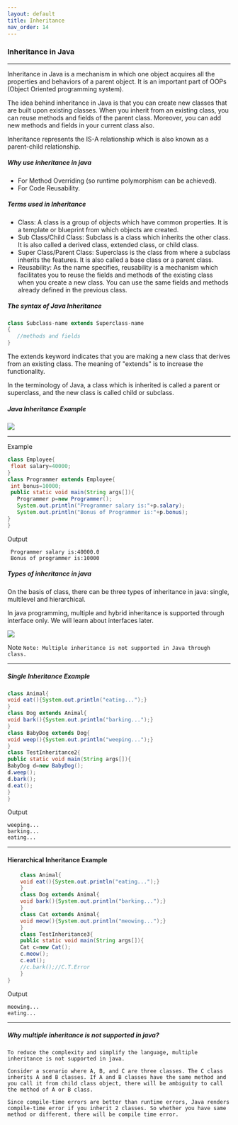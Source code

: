 ```yaml
---
layout: default
title: Inheritance
nav_order: 14
---
```

### Inheritance in Java

---------

Inheritance in Java is a mechanism in which one object acquires all the properties and behaviors of a parent object. It is an important part of OOPs (Object Oriented programming system).

The idea behind inheritance in Java is that you can create new classes that are built upon existing classes. When you inherit from an existing class, you can reuse methods and fields of the parent class. Moreover, you can add new methods and fields in your current class also.

Inheritance represents the IS-A relationship which is also known as a parent-child relationship.


##### Why use inheritance in java


   - For Method Overriding (so runtime polymorphism can be achieved).
   - For Code Reusability.

##### Terms used in Inheritance


   - Class: A class is a group of objects which have common properties. It is a template or blueprint from which objects are created.
   - Sub Class/Child Class: Subclass is a class which inherits the other class. It is also called a derived class, extended class, or child class.
   - Super Class/Parent Class: Superclass is the class from where a subclass inherits the features. It is also called a base class or a parent class.
   - Reusability: As the name specifies, reusability is a mechanism which facilitates you to reuse the fields and methods of the existing class when you create a new class. You can use the same fields and methods already defined in the previous class.


##### The syntax of Java Inheritance

```java
class Subclass-name extends Superclass-name  
{  
   //methods and fields  
} 
```

The extends keyword indicates that you are making a new class that derives from an existing class. The meaning of "extends" is to increase the functionality.

In the terminology of Java, a class which is inherited is called a parent or superclass, and the new class is called child or subclass.

##### Java Inheritance Example

![](https://static.javatpoint.com/images/core/inheritance.jpg)

----

Example
```java
class Employee{  
 float salary=40000;  
}  
class Programmer extends Employee{  
 int bonus=10000;  
 public static void main(String args[]){  
   Programmer p=new Programmer();  
   System.out.println("Programmer salary is:"+p.salary);  
   System.out.println("Bonus of Programmer is:"+p.bonus);  
}  
} 
```
Output
```
 Programmer salary is:40000.0
 Bonus of programmer is:10000
```

##### Types of inheritance in java

On the basis of class, there can be three types of inheritance in java: single, multilevel and hierarchical.

In java programming, multiple and hybrid inheritance is supported through interface only. We will learn about interfaces later.

![](https://static.javatpoint.com/images/core/typesofinheritance.jpg)

Note ```Note: Multiple inheritance is not supported in Java through class.```

------

##### Single Inheritance Example
    
```java
class Animal{  
void eat(){System.out.println("eating...");}  
}  
class Dog extends Animal{  
void bark(){System.out.println("barking...");}  
}  
class BabyDog extends Dog{  
void weep(){System.out.println("weeping...");}  
}  
class TestInheritance2{  
public static void main(String args[]){  
BabyDog d=new BabyDog();  
d.weep();  
d.bark();  
d.eat();  
}
} 
```
Output
```
weeping...
barking...
eating...
```

----
#### Hierarchical Inheritance Example

```java
    class Animal{  
    void eat(){System.out.println("eating...");}  
    }  
    class Dog extends Animal{  
    void bark(){System.out.println("barking...");}  
    }  
    class Cat extends Animal{  
    void meow(){System.out.println("meowing...");}  
    }  
    class TestInheritance3{  
    public static void main(String args[]){  
    Cat c=new Cat();  
    c.meow();  
    c.eat();  
    //c.bark();//C.T.Error  
    }
}  
```
Output
```
meowing...
eating...
```

-----

##### Why multiple inheritance is not supported in java?
```
To reduce the complexity and simplify the language, multiple inheritance is not supported in java.

Consider a scenario where A, B, and C are three classes. The C class inherits A and B classes. If A and B classes have the same method and you call it from child class object, there will be ambiguity to call the method of A or B class.

Since compile-time errors are better than runtime errors, Java renders compile-time error if you inherit 2 classes. So whether you have same method or different, there will be compile time error.
```

